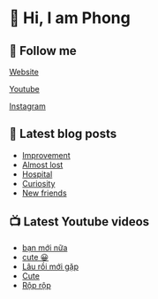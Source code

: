 # 👋 Hi, I am Phong

## 🔗 Follow me

[Website](https://phongever.xyz "Website")

[Youtube](https://www.youtube.com/@phongever "Youtube")

[Instagram](https://www.instagram.com/phongever "Instagram")

## 📝 Latest blog posts

<!-- BLOG-POST-LIST:START -->
- [Improvement](https://phongever.xyz/blog/improvement/)
- [Almost lost](https://phongever.xyz/blog/almost-lost/)
- [Hospital](https://phongever.xyz/blog/hospital/)
- [Curiosity](https://phongever.xyz/blog/curiosity/)
- [New friends](https://phongever.xyz/blog/new-friends/)
<!-- BLOG-POST-LIST:END -->

## 📺 Latest Youtube videos

<!-- YOUTUBE-VIDEO-LIST:START -->
- [bạn mới nữa](https://www.youtube.com/watch?v=OT8nAMteYFs)
- [cute 😀](https://www.youtube.com/watch?v=ciAUYJj6-88)
- [Lâu rồi mới gặp](https://www.youtube.com/watch?v=ti-WgV3k5VM)
- [Cute](https://www.youtube.com/watch?v=ZwWkmeFA8sk)
- [Rộp rộp](https://www.youtube.com/watch?v=8QK58Uu9FVs)
<!-- YOUTUBE-VIDEO-LIST:END -->

